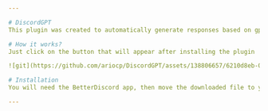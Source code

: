 ```yaml
---

# DiscordGPT
This plugin was created to automatically generate responses based on gpt-3.5-turbo

# How it works?
Just click on the button that will appear after installing the plugin

![git](https://github.com/ariocp/DiscordGPT/assets/138806657/6210d8eb-0745-4b6e-b6cb-003d37ada3d3)

# Installation
You will need the BetterDiscord app, then move the downloaded file to your plugins folder

---
```

